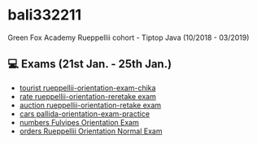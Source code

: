 # bali332211
Green Fox Academy Rueppellii cohort - Tiptop Java (10/2018 - 03/2019)

<h2>💻 Exams (21st Jan. - 25th Jan.) </h2>
<ul>
<li><a href="https://github.com/green-fox-academy/bali332211/tree/master/week-11/tourist%20rueppellii-orientation-exam-chika">tourist rueppellii-orientation-exam-chika</a></li>
  <li><a href="https://github.com/green-fox-academy/bali332211/tree/master/week-11/rate">rate rueppellii-orientation-reretake exam</a></li>
  <li><a href="https://github.com/green-fox-academy/bali332211/tree/master/week-10/auction">auction rueppellii-orientation-retake exam</a></li>
  <li><a href="https://github.com/green-fox-academy/bali332211/tree/master/week-10/cars">cars pallida-orientation-exam-practice</a></li>
  <li><a href="https://github.com/green-fox-academy/bali332211/tree/master/week-10/numbers">numbers Fulvipes Orientation Exam</a></li>
  <li><a href="https://github.com/green-fox-academy/bali332211/tree/master/week-10/orders">orders Rueppellii Orientation Normal Exam</a></li>
  </ul>
